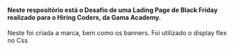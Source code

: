 #### Neste respositório está o Desafio de uma Lading Page de Black Friday realizado para o Hiring Coders, da Gama Academy.
Neste foi criada a marca, bem como os banners. Foi utilizado o display flex no Css
